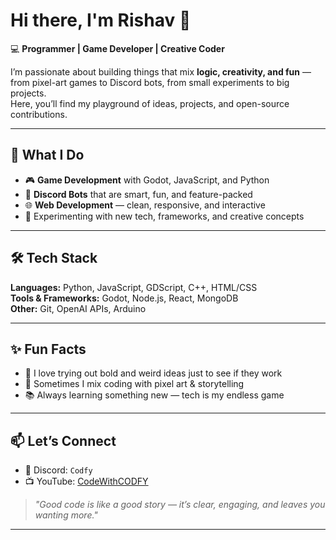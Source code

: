 # Hi there, I'm Rishav 👋  

💻 **Programmer | Game Developer | Creative Coder**  

I’m passionate about building things that mix **logic, creativity, and fun** — from pixel-art games to Discord bots, from small experiments to big projects.  
Here, you’ll find my playground of ideas, projects, and open-source contributions.  

---

## 🚀 What I Do  
- 🎮 **Game Development** with Godot, JavaScript, and Python  
- 🤖 **Discord Bots** that are smart, fun, and feature-packed  
- 🌐 **Web Development** — clean, responsive, and interactive  
- 🧪 Experimenting with new tech, frameworks, and creative concepts  

---

## 🛠 Tech Stack  
**Languages:** Python, JavaScript, GDScript, C++, HTML/CSS  
**Tools & Frameworks:** Godot, Node.js, React, MongoDB  
**Other:** Git, OpenAI APIs, Arduino  

---

## ✨ Fun Facts  
- 🚀 I love trying out bold and weird ideas just to see if they work  
- 🎨 Sometimes I mix coding with pixel art & storytelling  
- 📚 Always learning something new — tech is my endless game  

---

## 📫 Let’s Connect  
- 💬 Discord: `Codfy`  
- 📺 YouTube: [CodeWithCODFY](https://youtube.com/@CodeWithCODFY)  

> _"Good code is like a good story — it’s clear, engaging, and leaves you wanting more."_  

---

